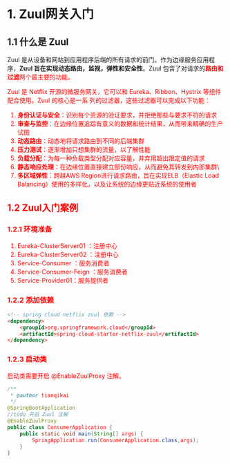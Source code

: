 # 1. Zuul网关入门

## 1.1 什么是 Zuul

Zuul 是从设备和网站到应用程序后端的所有请求的前门。作为边缘服务应用程序，**Zuul 旨在实现动态路由，监视，弹性和安全性**。Zuul 包含了对请求的<font color='red'><strong>路由和过滤</strong></a>两个最主要的功能。

Zuul 是 Netflix 开源的微服务网关，它可以和 Eureka、Ribbon、Hystrix 等组件配合使用。Zuul 的核心是一系
列的过滤器，这些过滤器可以完成以下功能：

1. <font color='red'><strong>身份认证与安全</strong></a>：识别每个资源的验证要求，并拒绝那些与要求不符的请求
2. <font color='red'><strong>审查与监控</strong></a>：在边缘位置追踪有意义的数据和统计结果，从而带来精确的生产试图
3. <font color='red'><strong>动态路由</strong></a>：动态地将请求路由到不同的后端集群
4. <font color='red'><strong>压力测试</strong></a>：逐渐增加只想集群的流量，以了解性能
5. <font color='red'><strong>负载分配</strong></a>：为每一种负载类型分配对应容量，并弃用超出限定值的请求
6. <font color='red'><strong>静态响应处理</strong></a>：在边缘位置直接建立部份响应，从而避免其转发到内部集群\
7. <font color='red'><strong>多区域弹性</strong></a>：跨越AWS Region进行请求路由，旨在实现ELB（Elastic Load Balancing）使用的多样化，以及让系统的边缘更贴近系统的使用者

## 1.2 Zuul入门案例

### 1.2.1 环境准备

1. Eureka-ClusterServer01 ：注册中心
2. Eureka-ClusterServer02 ：注册中心
3. Service-Consumer ：服务消费者
4. Service-Consumer-Feign ：服务消费者
5. Service-Provider01：服务提供者


### 1.2.2 添加依赖

```xml
<!-- spring cloud netflix zuul 依赖 -->
<dependency>
    <groupId>org.springframework.cloud</groupId>
    <artifactId>spring-cloud-starter-netflix-zuul</artifactId>
</dependency>
```

### 1.2.3 启动类

启动类需要开启 @EnableZuulProxy 注解。

```java
/**
 * @author tianqikai
 */
@SpringBootApplication
//todo 开启 Zuul 注解
@EnableZuulProxy
public class ConsumerApplication {
    public static void main(String[] args) {
        SpringApplication.run(ConsumerApplication.class,args);
    }
}

```
